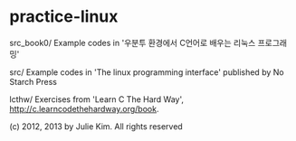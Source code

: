 practice-linux
==============

src_book0/
Example codes in '우분투 환경에서 C언어로 배우는 리눅스 프로그래밍'

src/
Example codes in 'The linux programming interface' published by No Starch Press

lcthw/
Exercises from 'Learn C The Hard Way', http://c.learncodethehardway.org/book.

(c) 2012, 2013 by Julie Kim. All rights reserved
